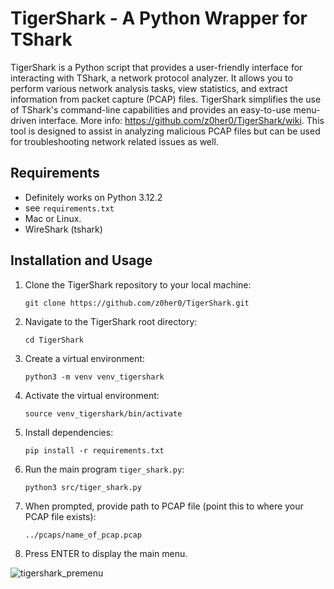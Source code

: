 # TigerShark - A Python Wrapper for TShark
TigerShark is a Python script that provides a user-friendly interface for interacting with TShark, a network protocol analyzer. It allows you to perform various network analysis tasks, view statistics, and extract information from packet capture (PCAP) files. TigerShark simplifies the use of TShark's command-line capabilities and provides an easy-to-use menu-driven interface.  More info: https://github.com/z0her0/TigerShark/wiki.  This tool is designed to assist in analyzing malicious PCAP files but can be used for troubleshooting network related issues as well.

## Requirements
- Definitely works on Python 3.12.2
- see `requirements.txt`
- Mac or Linux.
- WireShark (tshark)

## Installation and Usage

1. Clone the TigerShark repository to your local machine:
   ```
   git clone https://github.com/z0her0/TigerShark.git
   ```

2. Navigate to the TigerShark root directory:
   ```
   cd TigerShark
   ```

3. Create a virtual environment:
   ```
   python3 -m venv venv_tigershark
   ```

4. Activate the virtual environment:
   ```
   source venv_tigershark/bin/activate
   ```

5. Install dependencies:
   ```
   pip install -r requirements.txt
   ```

6. Run the main program `tiger_shark.py`:
   ```
   python3 src/tiger_shark.py
   ```

7. When prompted, provide path to PCAP file (point this to where your PCAP file exists):
   ```
   ../pcaps/name_of_pcap.pcap
   ```

8. Press ENTER to display the main menu.
   
![tigershark_premenu](https://github.com/user-attachments/assets/dcf9cb6d-e1aa-4dd5-be98-247a6c0087d1)
